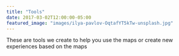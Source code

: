 ```yaml
---
title: "Tools"
date: 2017-03-02T12:00:00-05:00
featured_image: "images/ilya-pavlov-OqtafYT5kTw-unsplash.jpg"
---
```

These are tools we create to help you use the maps or create new experiences based on the maps